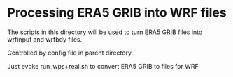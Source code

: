 # Processing ERA5 GRIB into WRF files

The scripts in this directory will be used to turn ERA5 GRIB files into wrfinput and wrfbdy files.

Controlled by config file in parent directory.

Just evoke run\_wps+real.sh to convert ERA5 GRIB to files for WRF
